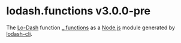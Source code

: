 # lodash.functions v3.0.0-pre

The [Lo-Dash](https://lodash.com/) function [_.functions](http://lodash.com/docs#functions) as a [Node.js](http://nodejs.org/) module generated by [lodash-cli](https://www.npmjs.com/package/lodash-cli).
